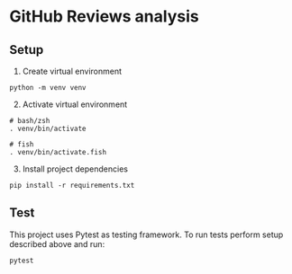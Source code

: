 # GitHub Reviews analysis

## Setup

1. Create virtual environment

```
python -m venv venv
```

2. Activate virtual environment

```
# bash/zsh
. venv/bin/activate
```

```
# fish
. venv/bin/activate.fish
```

3. Install project dependencies

```
pip install -r requirements.txt
```

## Test

This project uses Pytest as testing framework. To run tests perform setup described above and run:

```
pytest
```